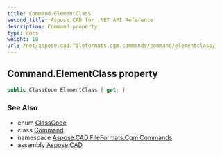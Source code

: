 ```yaml
---
title: Command.ElementClass
second_title: Aspose.CAD for .NET API Reference
description: Command property. 
type: docs
weight: 10
url: /net/aspose.cad.fileformats.cgm.commands/command/elementclass/
---
```

## Command.ElementClass property

```csharp
public ClassCode ElementClass { get; }
```

### See Also

* enum [ClassCode](../../../aspose.cad.fileformats.cgm.enums/classcode/)
* class [Command](../)
* namespace [Aspose.CAD.FileFormats.Cgm.Commands](../../command/)
* assembly [Aspose.CAD](../../../)


